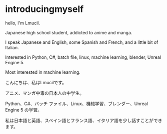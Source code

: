 # introducingmyself
hello, I'm Lmucil.

Japanese high school student, addicted to anime and manga.

I speak Japanese and English, some Spanish and French, and a little bit of Italian.

Interested in Python, C#, batch file, linux, machine learning, blender, Unreal Engine 5.

Most interested in machine learning.

こんにちは、私はLmucilです。

アニメ、マンガ中毒の日本人の中学生。

Python、C#、バッチ ファイル、Linux、機械学習、ブレンダー、Unreal Engine 5 の学習。

私は日本語と英語、スペイン語とフランス語、イタリア語を少し話すことができます。
